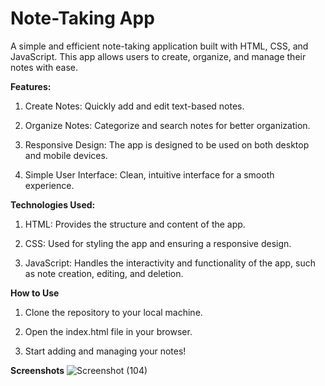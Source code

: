 # Note-Taking App
A simple and efficient note-taking application built with HTML, CSS, and JavaScript. This app allows users to create, organize, and manage their notes with ease.

**Features:**

1. Create Notes: Quickly add and edit text-based notes.

2. Organize Notes: Categorize and search notes for better organization.

3. Responsive Design: The app is designed to be used on both desktop and mobile devices.

4. Simple User Interface: Clean, intuitive interface for a smooth experience.
   
**Technologies Used:**

1. HTML: Provides the structure and content of the app.
   
2. CSS: Used for styling the app and ensuring a responsive design.
   
3. JavaScript: Handles the interactivity and functionality of the app, such as note creation, editing, and deletion.
   
**How to Use**

1. Clone the repository to your local machine.
   
2. Open the index.html file in your browser.
   
3. Start adding and managing your notes!

**Screenshots**
![Screenshot (104)](https://github.com/user-attachments/assets/1eb09705-82b8-4324-beaa-e4e7da9b3824)


